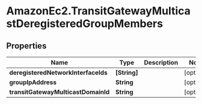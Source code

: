 # AmazonEc2.TransitGatewayMulticastDeregisteredGroupMembers

## Properties

Name | Type | Description | Notes
------------ | ------------- | ------------- | -------------
**deregisteredNetworkInterfaceIds** | **[String]** |  | [optional] 
**groupIpAddress** | **String** |  | [optional] 
**transitGatewayMulticastDomainId** | **String** |  | [optional] 


